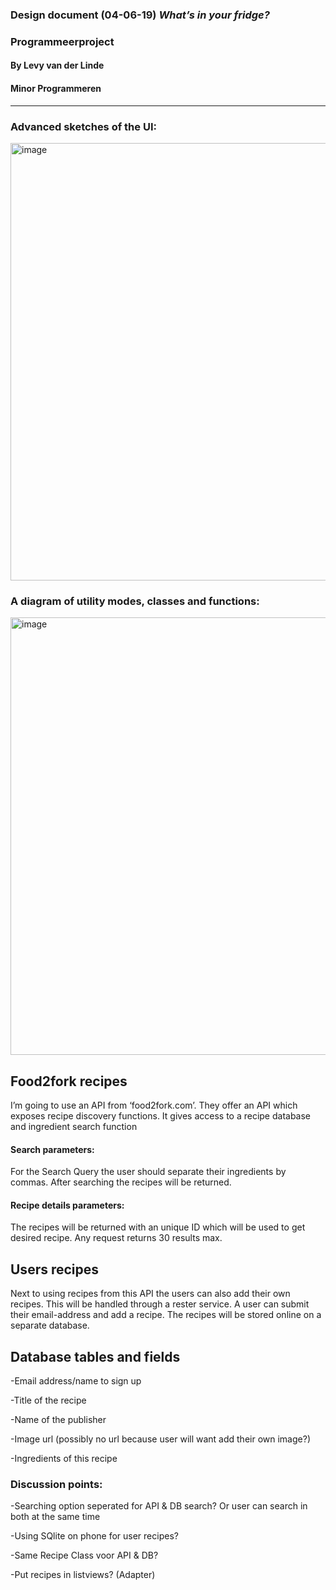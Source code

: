 ### Design document (04-06-19) *What’s in your fridge?*
### Programmeerproject
#### By Levy van der Linde
#### Minor Programmeren
_____________________________________________________________________________________________________________

### Advanced sketches of the UI:
<img width="700" alt="image" src="https://user-images.githubusercontent.com/47352487/58882609-ebe39b00-86dc-11e9-8840-8b7773950920.png">

### A diagram of utility modes, classes and functions:
<img width="700" alt="image" src="https://user-images.githubusercontent.com/47352487/58882948-c6a35c80-86dd-11e9-9e57-fd541880c386.png">

## Food2fork recipes
I’m going to use an API from ‘food2fork.com’. They offer an API which exposes recipe discovery functions. 
It gives access to a recipe database and ingredient search function

#### Search parameters:
For the Search Query the user should separate their ingredients by commas. After searching the recipes will be returned. 

#### Recipe details parameters:
The recipes will be returned with an unique ID which will be used to get desired recipe.
Any request returns 30 results max.

## Users recipes
Next to using recipes from this API the users can also add their own recipes. This will be handled through a rester service. A user can submit their email-address and add a recipe. The recipes will be stored online on a separate database. 


## Database tables and fields 
-Email address/name to sign up

-Title of the recipe

-Name of the publisher

-Image url (possibly no url because user will want add their own image?)

-Ingredients of this recipe


### Discussion points:
-Searching option seperated for API & DB search? Or user can search in both at the same time

-Using SQlite on phone for user recipes?

-Same Recipe Class voor API & DB?

-Put recipes in listviews? (Adapter)


